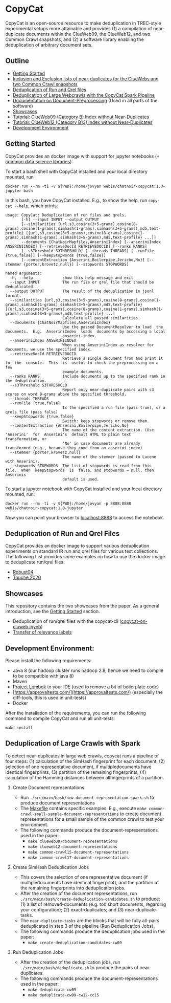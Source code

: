 # CopyCat

CopyCat is an open-source resource to make deduplication in TREC-style experimental setups more attainable and provides (1) a compilation of near-duplicate documents within the ClueWeb09, the ClueWeb12, and two Common Crawl snapshots, and (2) a software library enabling the deduplication of arbitrary document sets.

## Outline

- [Getting Started](#getting-started)
- [Inclusion and Exclusion lists of near-duplicates for the ClueWebs and two Common Crawl snapshots](https://webis.de/data/chatnoir-copycat-21)
- [Deduplication of Run and Qrel files](#deduplication-of-run-and-qrel-files)
- [Deduplication of Large Webcrawls with the CopyCat Spark Pipeline](deduplication-of-large-crawls-with-spark)
- [Documentation on Document-Preprocessing](copycat-modules/document-preprocessing/README.md) (Used in all parts of the software)
- [Showcases](#showcases)
- [Tutorial: ClueWeb09 (Category B) Index without Near-Duplicates](case-studies/indexing-clueweb09b-without-near-duplicates/README.md)
- [Tutorial: ClueWeb12 (Category B13) Index without Near-Duplicates](case-studies/indexing-clueweb12b13-without-near-duplicates/README.md)
- [Development Environment](#development-environment)

## Getting Started

CopyCat provides an docker image with support for jupyter notebooks (+ [common data science libraries](https://hub.docker.com/r/jupyter/datascience-notebook/)).

To start a bash shell with CopyCat installed and your local directory mounted, run 
```
docker run --rm -ti -v ${PWD}:/home/jovyan webis/chatnoir-copycat:1.0-jupyter bash 
```
In this bash, you have CopyCat installed. E.g., to show the help, run `copy-cat --help`, which prints:
```
usage: CopyCat: Deduplication of run files and qrels.
       [-h] --input INPUT --output OUTPUT
       [--similarities {url,s3,cosine(3+5-grams),cosine(8-grams),cosine(1-grams),simhash(1-grams),simhash(3+5-grams),md5,text-profile} [{url,s3,cosine(3+5-grams),cosine(8-grams),cosine(1-grams),simhash(1-grams),simhash(3+5-grams),md5,text-profile} ...]]
       --documents {ChatNoirMapfiles,AnseriniIndex} [--anseriniIndex ANSERINIINDEX] [--retrieveDocId RETRIEVEDOCID] [--ranks RANKS]
       [--s3Threshold S3THRESHOLD] [--threads THREADS] [--runFile {true,false}] [--keepStopwords {true,false}]
       [--contentExtraction {Anserini,Boilerpipe,Jericho,No}] [--stemmer {porter,krovetz,null}] [--stopwords STOPWORDS]

named arguments:
  -h, --help             show this help message and exit
  --input INPUT          The run file or qrel file that should be deduplicated.
  --output OUTPUT        The result of the deduplication in jsonl format.
  --similarities {url,s3,cosine(3+5-grams),cosine(8-grams),cosine(1-grams),simhash(1-grams),simhash(3+5-grams),md5,text-profile} [{url,s3,cosine(3+5-grams),cosine(8-grams),cosine(1-grams),simhash(1-grams),simhash(3+5-grams),md5,text-profile} ...]
                         Calculate all passed similarities.
  --documents {ChatNoirMapfiles,AnseriniIndex}
                         Use the passed DocumentResolver to load  the  documents.  E.g.  AnseriniIndex  loads  documents by accessing a local
                         anserini-index.
  --anseriniIndex ANSERINIINDEX
                         When using AnseriniIndex as resolver for documents, we use the specified index.
  --retrieveDocId RETRIEVEDOCID
                         Retrieve a single document from and print it to  the  console.  This  is  useful to check the preprocessing on a few
                         example documents.
  --ranks RANKS          Include documents up to the specified rank in the deduplication.
  --s3Threshold S3THRESHOLD
                         Report only near-duplicate pairs with s3 scores on word 8-grams above the specified threshold.
  --threads THREADS
  --runFile {true,false}
                         Is the specified a run file (pass true), or a qrels file (pass false)
  --keepStopwords {true,false}
                         Switch: keep stopwords or remove them.
  --contentExtraction {Anserini,Boilerpipe,Jericho,No}
                         The name of the content extraction. (Use  'Anserini'  for  Anserini's  default HTML to plain text transformation, or
                         'No' in case documents are already transformed (e.g., because they come from an anserini index)
  --stemmer {porter,krovetz,null}
                         The name of the stemmer (passed to Lucene with Anserini).
  --stopwords STOPWORDS  The list of stopwords is read from this  file.  When  keepStopwords  is  false, and stopwords = null, then Anserinis
                         default is used.
```


To start a jupyter notebook with CopyCat installed and your local directory mounted, run:
```
docker run --rm -ti -v ${PWD}:/home/jovyan -p 8888:8888 webis/chatnoir-copycat:1.0-jupyter
```
Now you can point your browser to [localhost:8888](localhost:8888) to access the notebook.


## Deduplication of Run and Qrel Files

CopyCat provides an docker image to support various deduplication experiments on standard IR run and qrel files for various test collections.
The following List provides some examples on how to use the docker image to deduplicate run/qrel files:

- [Robust04](src/main/jupyter/copycat-on-robust04.ipynb)
- [Touche 2020](src/main/jupyter/copycat-on-argsme.ipynb)

## Showcases

This repository contains the two showcases from the paper.
As a general introduction, see the [Getting Started](#getting-started) section.

- Deduplication of run/qrel files with the copycat-cli ([copycat-on-cluweb.ipynb](src/main/jupyter/copycat-on-cluweb-runs.ipynb))
- [Transfer of relevance labels](case-studies/relevance-label-transfer/README.md)

## Development Environment:

Please install the following requirements:

- Java 8 (our hadoop cluster runs hadoop 2.8, hence we need to compile to be compatible with java 8)
- Maven
- [Project Lombok](https://projectlombok.org/) to your IDE (used to remove a bit of boilerplate code)
- [https://approvaltests.com/](https://approvaltests.com/) (especially the diff-tools, this is used in unit-tests)
- Docker

After the installation of the requirements, you can run the following command to compile CopyCat and run all unit-tests:
```
make install
```

## Deduplication of Large Crawls with Spark

To detect near-duplicates in large web crawls, copycat runs a pipeline of four steps: (1) calculation of the SimHash fingerprint for each document, (2) selection of one representative document, if multipledocuments have identical fingerprints, (3) partition of the remaining fingerprints, (4) calculation of the Hamming distances between allfingerprints of a partition.

1. Create Document representations
   - Run `./src/main/bash/new-document-representation-spark.sh` to produce document representations
   - The  [Makefile](Makefile) contains specific examples. E.g., execute `make common-crawl-small-sample-document-representations` to create document representations for a small sample of the common crawl to test your environment.
   - The following commands produce the document-representations used in the paper:
     - `make clueweb09-document-representations`
     - `make clueweb12-document-representations`
     - `make common-crawl15-document-representations`
     - `make common-crawl17-document-representations`

2. Create SimHash Deduplication Jobs
   - This covers the selection of one representative document (if multipledocuments have identical fingerprint), and the partition of the remaining fingerprints into deduplication jobs.
   - After the creation of the document representations, run `./src/main/bash/create-deduplication-candidates.sh` to produce: (1) a list of removed-documents (e.g. too short documents, regarding your configuration); (2) exact-duplicates; and (3) near-duplicate-tasks.
   - The `near-duplicate-tasks` are the blocks that will be fully all-pairs deduplicated in step 3 of the pipeline (Run Deduplication Jobs).
   - The following commands produce the deduplication jobs used in the paper:
     - `make create-deduplication-candidates-cw09`
   
3. Run Deduplication Jobs
   - After the creation of the deduplication jobs, run `./src/main/bash/deduplicate.sh` to produce the pairs of near-duplicates.
   - The following commands produce the document-representations used in the paper:
     - `make deduplicate-cw09`
     - `make deduplicate-cw09-cw12-cc15`

